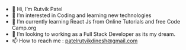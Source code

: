 - 👋 Hi, I’m Rutvik Patel
- 👀 I’m interested in Coding and learning new technologies
- 🌱 I’m currently learning React Js from Online Tutorials and free Code Camp.org
- 💞️ I’m looking to working as a Full Stack Developer as its my dream.
- 📫 How to reach me : patelrutvikdinesh@gmail.com

<!---
pate0845/pate0845 is a ✨ special ✨ repository because its `README.md` (this file) appears on your GitHub profile.
You can click the Preview link to take a look at your changes.
--->
